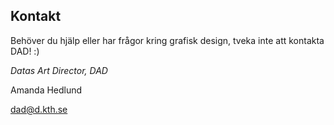 ## Kontakt

Behöver du hjälp eller har frågor kring grafisk design, tveka inte att kontakta DAD! :)

_Datas Art Director, DAD_

Amanda Hedlund

[dad@d.kth.se](mailto:dad@d.kth.se)

